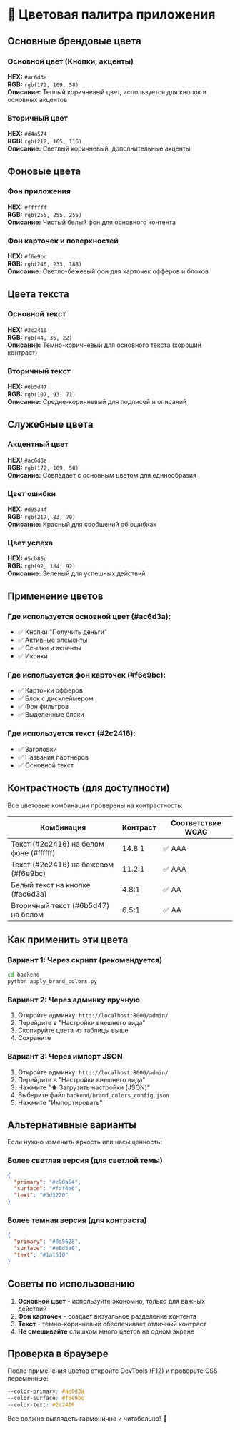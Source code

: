 # 🎨 Цветовая палитра приложения

## Основные брендовые цвета

### Основной цвет (Кнопки, акценты)
**HEX:** `#ac6d3a`  
**RGB:** `rgb(172, 109, 58)`  
**Описание:** Теплый коричневый цвет, используется для кнопок и основных акцентов

### Вторичный цвет
**HEX:** `#d4a574`  
**RGB:** `rgb(212, 165, 116)`  
**Описание:** Светлый коричневый, дополнительные акценты

## Фоновые цвета

### Фон приложения
**HEX:** `#ffffff`  
**RGB:** `rgb(255, 255, 255)`  
**Описание:** Чистый белый фон для основного контента

### Фон карточек и поверхностей
**HEX:** `#f6e9bc`  
**RGB:** `rgb(246, 233, 188)`  
**Описание:** Светло-бежевый фон для карточек офферов и блоков

## Цвета текста

### Основной текст
**HEX:** `#2c2416`  
**RGB:** `rgb(44, 36, 22)`  
**Описание:** Темно-коричневый для основного текста (хороший контраст)

### Вторичный текст
**HEX:** `#6b5d47`  
**RGB:** `rgb(107, 93, 71)`  
**Описание:** Средне-коричневый для подписей и описаний

## Служебные цвета

### Акцентный цвет
**HEX:** `#ac6d3a`  
**RGB:** `rgb(172, 109, 58)`  
**Описание:** Совпадает с основным цветом для единообразия

### Цвет ошибки
**HEX:** `#d9534f`  
**RGB:** `rgb(217, 83, 79)`  
**Описание:** Красный для сообщений об ошибках

### Цвет успеха
**HEX:** `#5cb85c`  
**RGB:** `rgb(92, 184, 92)`  
**Описание:** Зеленый для успешных действий

## Применение цветов

### Где используется основной цвет (#ac6d3a):
- ✅ Кнопки "Получить деньги"
- ✅ Активные элементы
- ✅ Ссылки и акценты
- ✅ Иконки

### Где используется фон карточек (#f6e9bc):
- ✅ Карточки офферов
- ✅ Блок с дисклеймером
- ✅ Фон фильтров
- ✅ Выделенные блоки

### Где используется текст (#2c2416):
- ✅ Заголовки
- ✅ Названия партнеров
- ✅ Основной текст

## Контрастность (для доступности)

Все цветовые комбинации проверены на контрастность:

| Комбинация | Контраст | Соответствие WCAG |
|------------|----------|-------------------|
| Текст (#2c2416) на белом фоне (#ffffff) | 14.8:1 | ✅ AAA |
| Текст (#2c2416) на бежевом (#f6e9bc) | 11.2:1 | ✅ AAA |
| Белый текст на кнопке (#ac6d3a) | 4.8:1 | ✅ AA |
| Вторичный текст (#6b5d47) на белом | 6.5:1 | ✅ AA |

## Как применить эти цвета

### Вариант 1: Через скрипт (рекомендуется)

```bash
cd backend
python apply_brand_colors.py
```

### Вариант 2: Через админку вручную

1. Откройте админку: `http://localhost:8000/admin/`
2. Перейдите в "Настройки внешнего вида"
3. Скопируйте цвета из таблицы выше
4. Сохраните

### Вариант 3: Через импорт JSON

1. Откройте админку: `http://localhost:8000/admin/`
2. Перейдите в "Настройки внешнего вида"
3. Нажмите "⬆️ Загрузить настройки (JSON)"
4. Выберите файл `backend/brand_colors_config.json`
5. Нажмите "Импортировать"

## Альтернативные варианты

Если нужно изменить яркость или насыщенность:

### Более светлая версия (для светлой темы)
```json
{
  "primary": "#c98a54",
  "surface": "#faf4e6",
  "text": "#3d3220"
}
```

### Более темная версия (для контраста)
```json
{
  "primary": "#8d5628",
  "surface": "#e8d5a0",
  "text": "#1a1510"
}
```

## Советы по использованию

1. **Основной цвет** - используйте экономно, только для важных действий
2. **Фон карточек** - создает визуальное разделение контента
3. **Текст** - темно-коричневый обеспечивает отличный контраст
4. **Не смешивайте** слишком много цветов на одном экране

## Проверка в браузере

После применения цветов откройте DevTools (F12) и проверьте CSS переменные:

```css
--color-primary: #ac6d3a
--color-surface: #f6e9bc
--color-text: #2c2416
```

Все должно выглядеть гармонично и читабельно! 🎨

